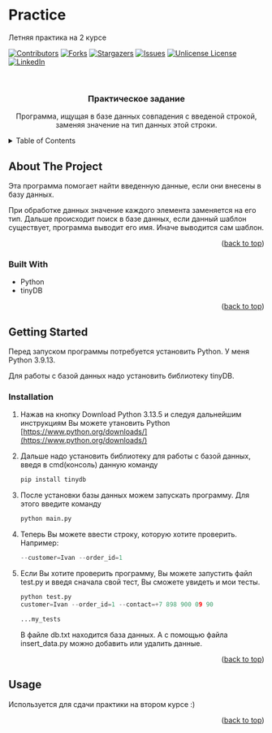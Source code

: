 # Practice
Летняя практика на 2 курсе

<!-- Improved compatibility of back to top link: See: https://github.com/othneildrew/Best-README-Template/pull/73 -->
<a id="readme-top"></a>
<!--
*** Thanks for checking out the Best-README-Template. If you have a suggestion
*** that would make this better, please fork the repo and create a pull request
*** or simply open an issue with the tag "enhancement".
*** Don't forget to give the project a star!
*** Thanks again! Now go create something AMAZING! :D
-->



<!-- PROJECT SHIELDS -->
<!--
*** I'm using markdown "reference style" links for readability.
*** Reference links are enclosed in brackets [ ] instead of parentheses ( ).
*** See the bottom of this document for the declaration of the reference variables
*** for contributors-url, forks-url, etc. This is an optional, concise syntax you may use.
*** https://www.markdownguide.org/basic-syntax/#reference-style-links
-->
[![Contributors][contributors-shield]][contributors-url]
[![Forks][forks-shield]][forks-url]
[![Stargazers][stars-shield]][stars-url]
[![Issues][issues-shield]][issues-url]
[![Unlicense License][license-shield]][license-url]
[![LinkedIn][linkedin-shield]][linkedin-url]



<!-- PROJECT LOGO -->
<br />
<div align="center">
  <h3 align="center">Практическое задание</h3>

  <p align="center">
    Программа, ищущая в базе данных совпадения с введеной строкой, заменяя значение на тип данных этой строки.
    <br />
  </p>
</div>



<!-- TABLE OF CONTENTS -->
<details>
  <summary>Table of Contents</summary>
  <ol>
    <li>
      <a href="#about-the-project">About The Project</a>
      <ul>
        <li><a href="#built-with">Built With</a></li>
      </ul>
    </li>
    <li>
      <a href="#getting-started">Getting Started</a>
      <ul>
        <li><a href="#prerequisites">Prerequisites</a></li>
        <li><a href="#installation">Installation</a></li>
      </ul>
    </li>
    <li><a href="#usage">Usage</a></li>
  </ol>
</details>



<!-- ABOUT THE PROJECT -->
## About The Project


Эта программа помогает найти введенную данные, если они внесены в базу данных. 


При обработке данных значение каждого элемента заменяется на его тип. Дальше происходит поиск в базе данных, если данный шаблон существует, программа выводит его имя. Иначе выводится сам шаблон.


<p align="right">(<a href="#readme-top">back to top</a>)</p>



### Built With

* Python
* tinyDB

<p align="right">(<a href="#readme-top">back to top</a>)</p>



<!-- GETTING STARTED -->
## Getting Started

Перед запуском программы потребуется установить Python. У меня Python 3.9.13. 


Для работы с базой данных надо установить библиотеку tinyDB.


### Installation


1. Нажав на кнопку Download Python 3.13.5 и следуя дальнейшим инструкциям Вы можете утановить Python  [https://www.python.org/downloads/](https://www.python.org/downloads/)
2. Дальше надо установить библиотеку для работы с базой данных, введя в cmd(консоль) данную команду
   ```sh
   pip install tinydb
   ```
3. После установки базы данных можем запускать программу. Для этого введите команду
   ```sh
   python main.py
   ```
4. Теперь Вы можете ввести строку, которую хотите проверить. Например:
   ```python
   --customer=Ivan --order_id=1
   ```
5. Если Вы хотите проверить программу, Вы можете запустить файл test.py и введя сначала свой тест, Вы сможете увидеть и мои тесты.
   ```python
   python test.py
   customer=Ivan --order_id=1 --contact=+7 898 900 09 90

   ...my_tests
   ```


   В файле db.txt находится база данных. А с помощью файла insert_data.py можно добавить или удалить данные.

<p align="right">(<a href="#readme-top">back to top</a>)</p>



<!-- USAGE EXAMPLES -->
## Usage

Используется для сдачи практики на втором курсе :)


<p align="right">(<a href="#readme-top">back to top</a>)</p>





<!-- MARKDOWN LINKS & IMAGES -->
<!-- https://www.markdownguide.org/basic-syntax/#reference-style-links -->
[contributors-shield]: https://img.shields.io/github/contributors/othneildrew/Best-README-Template.svg?style=for-the-badge
[contributors-url]: https://github.com/othneildrew/Best-README-Template/graphs/contributors
[forks-shield]: https://img.shields.io/github/forks/othneildrew/Best-README-Template.svg?style=for-the-badge
[forks-url]: https://github.com/othneildrew/Best-README-Template/network/members
[stars-shield]: https://img.shields.io/github/stars/othneildrew/Best-README-Template.svg?style=for-the-badge
[stars-url]: https://github.com/othneildrew/Best-README-Template/stargazers
[issues-shield]: https://img.shields.io/github/issues/othneildrew/Best-README-Template.svg?style=for-the-badge
[issues-url]: https://github.com/othneildrew/Best-README-Template/issues
[license-shield]: https://img.shields.io/github/license/othneildrew/Best-README-Template.svg?style=for-the-badge
[license-url]: https://github.com/othneildrew/Best-README-Template/blob/master/LICENSE.txt
[linkedin-shield]: https://img.shields.io/badge/-LinkedIn-black.svg?style=for-the-badge&logo=linkedin&colorB=555
[linkedin-url]: https://linkedin.com/in/othneildrew
[product-screenshot]: images/screenshot.png
[Next.js]: https://img.shields.io/badge/next.js-000000?style=for-the-badge&logo=nextdotjs&logoColor=white
[Next-url]: https://nextjs.org/
[React.js]: https://img.shields.io/badge/React-20232A?style=for-the-badge&logo=react&logoColor=61DAFB
[React-url]: https://reactjs.org/
[Vue.js]: https://img.shields.io/badge/Vue.js-35495E?style=for-the-badge&logo=vuedotjs&logoColor=4FC08D
[Vue-url]: https://vuejs.org/
[Angular.io]: https://img.shields.io/badge/Angular-DD0031?style=for-the-badge&logo=angular&logoColor=white
[Angular-url]: https://angular.io/
[Svelte.dev]: https://img.shields.io/badge/Svelte-4A4A55?style=for-the-badge&logo=svelte&logoColor=FF3E00
[Svelte-url]: https://svelte.dev/
[Laravel.com]: https://img.shields.io/badge/Laravel-FF2D20?style=for-the-badge&logo=laravel&logoColor=white
[Laravel-url]: https://laravel.com
[Bootstrap.com]: https://img.shields.io/badge/Bootstrap-563D7C?style=for-the-badge&logo=bootstrap&logoColor=white
[Bootstrap-url]: https://getbootstrap.com
[JQuery.com]: https://img.shields.io/badge/jQuery-0769AD?style=for-the-badge&logo=jquery&logoColor=white
[JQuery-url]: https://jquery.com 
